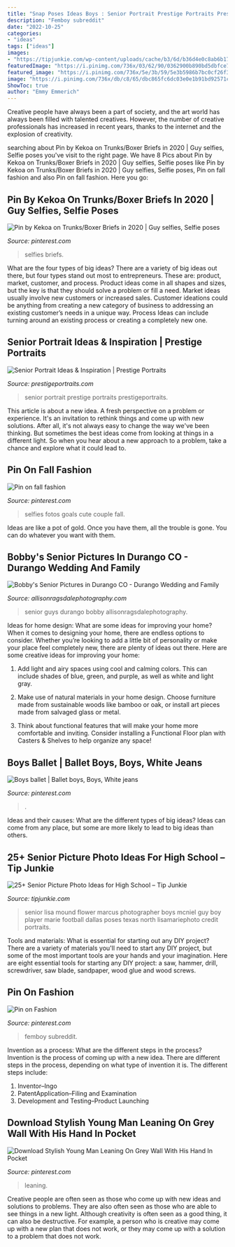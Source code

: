 ```yaml
---
title: "Snap Poses Ideas Boys : Senior Portrait Prestige Portraits Prestigeportraits"
description: "Femboy subreddit"
date: "2022-10-25"
categories:
- "ideas"
tags: ["ideas"]
images:
- "https://tipjunkie.com/wp-content/uploads/cache/b3/6d/b36d4e0c8ab6b17bc91a30b55c705224.jpg"
featuredImage: "https://i.pinimg.com/736x/03/62/90/0362900b890bd5dbfce7160d6b47020a.jpg"
featured_image: "https://i.pinimg.com/736x/5e/3b/59/5e3b5986b7bc0cf26f398f4a27d96c49.jpg"
image: "https://i.pinimg.com/736x/db/c8/65/dbc865fc6dc03e0e1b91bd92571c46ae.jpg"
ShowToc: true
author: "Emmy Emmerich"
---
```



Creative people have always been a part of society, and the art world has always been filled with talented creatives. However, the number of creative professionals has increased in recent years, thanks to the internet and the explosion of creativity.

	

		
searching about Pin by Kekoa on Trunks/Boxer Briefs in 2020 | Guy selfies, Selfie poses you've visit to the right page. We have 8 Pics about Pin by Kekoa on Trunks/Boxer Briefs in 2020 | Guy selfies, Selfie poses like Pin by Kekoa on Trunks/Boxer Briefs in 2020 | Guy selfies, Selfie poses, Pin on fall fashion and also Pin on fall fashion. Here you go:
		
    
## Pin By Kekoa On Trunks/Boxer Briefs In 2020 | Guy Selfies, Selfie Poses

<img loading=lazy src="https://i.pinimg.com/736x/c6/d5/f9/c6d5f9893abf8e9a1e714e5fb1d2880a.jpg" onerror="this.onerror=null;this.src='https://tse1.mm.bing.net/th?id=OIP.rB2QDHwNo4iTDjBynkjYVgHaJ4&amp;pid=15.1';" alt="Pin by Kekoa on Trunks/Boxer Briefs in 2020 | Guy selfies, Selfie poses">

_Source: pinterest.com_

>selfies briefs. 

	

What are the four types of big ideas?
There are a variety of big ideas out there, but four types stand out most to entrepreneurs. These are: product, market, customer, and process. Product ideas come in all shapes and sizes, but the key is that they should solve a problem or fill a need. Market ideas usually involve new customers or increased sales. Customer ideations could be anything from creating a new category of business to addressing an existing customer’s needs in a unique way. Process Ideas can include turning around an existing process or creating a completely new one.

    
## Senior Portrait Ideas &amp; Inspiration | Prestige Portraits

<img loading=lazy src="https://prestigeportraits.com/wp-content/themes/prestige/assets/build/images/galleries/gallery-2/gallery-image-5.jpg" onerror="this.onerror=null;this.src='https://tse2.mm.bing.net/th?id=OIP.821f5QoOCO9wp97j2fdPIgHaLG&amp;pid=15.1';" alt="Senior Portrait Ideas &amp; Inspiration | Prestige Portraits">

_Source: prestigeportraits.com_

>senior portrait prestige portraits prestigeportraits. 

	

This article is about a new idea. A fresh perspective on a problem or experience. It's an invitation to rethink things and come up with new solutions. After all, it's not always easy to change the way we've been thinking. But sometimes the best ideas come from looking at things in a different light. So when you hear about a new approach to a problem, take a chance and explore what it could lead to.

    
## Pin On Fall Fashion

<img loading=lazy src="https://i.pinimg.com/736x/ba/d0/96/bad09618bdbbb5a82deabd2e90fb37c8--fall-fashion.jpg" onerror="this.onerror=null;this.src='https://tse4.mm.bing.net/th?id=OIP.0qfy6E35DE7TT3HoieuEqwHaNK&amp;pid=15.1';" alt="Pin on fall fashion">

_Source: pinterest.com_

>selfies fotos goals cute couple fall. 

	

Ideas are like a pot of gold. Once you have them, all the trouble is gone. You can do whatever you want with them.

    
## Bobby&#039;s Senior Pictures In Durango CO - Durango Wedding And Family

<img loading=lazy src="https://allisonragsdalephotography.com/wp-content/uploads/2013/11/allisonragsdalephotography-8635.jpg" onerror="this.onerror=null;this.src='https://tse3.mm.bing.net/th?id=OIP.drfe3TmMdbgQNVTxWYe_agHaLI&amp;pid=15.1';" alt="Bobby&#039;s Senior Pictures in Durango CO - Durango Wedding and Family">

_Source: allisonragsdalephotography.com_

>senior guys durango bobby allisonragsdalephotography. 

	

Ideas for home design: What are some ideas for improving your home?
When it comes to designing your home, there are endless options to consider. Whether you’re looking to add a little bit of personality or make your place feel completely new, there are plenty of ideas out there. Here are some creative ideas for improving your home: 
1. Add light and airy spaces using cool and calming colors. This can include shades of blue, green, and purple, as well as white and light gray.

2. Make use of natural materials in your home design. Choose furniture made from sustainable woods like bamboo or oak, or install art pieces made from salvaged glass or metal.

3. Think about functional features that will make your home more comfortable and inviting. Consider installing a Functional Floor plan with Casters & Shelves to help organize any space! 


    
## Boys Ballet | Ballet Boys, Boys, White Jeans

<img loading=lazy src="https://i.pinimg.com/736x/03/62/90/0362900b890bd5dbfce7160d6b47020a.jpg" onerror="this.onerror=null;this.src='https://tse3.mm.bing.net/th?id=OIP.TwKiNNIXfb_dmpGflytibAHaLH&amp;pid=15.1';" alt="Boys ballet | Ballet boys, Boys, White jeans">

_Source: pinterest.com_

>. 

	

Ideas and their causes: What are the different types of big ideas?
Ideas can come from any place, but some are more likely to lead to big ideas than others.

    
## 25+ Senior Picture Photo Ideas For High School – Tip Junkie

<img loading=lazy src="https://tipjunkie.com/wp-content/uploads/cache/b3/6d/b36d4e0c8ab6b17bc91a30b55c705224.jpg" onerror="this.onerror=null;this.src='https://tse2.mm.bing.net/th?id=OIP.OwgSj8xhe-Cf9ThtI3acowHaLH&amp;pid=15.1';" alt="25+ Senior Picture Photo Ideas for High School – Tip Junkie">

_Source: tipjunkie.com_

>senior lisa mound flower marcus photographer boys mcniel guy boy player marie football dallas poses texas north lisamariephoto credit portraits. 

	

Tools and materials: What is essential for starting out any DIY project?
There are a variety of materials you'll need to start any DIY project, but some of the most important tools are your hands and your imagination. Here are eight essential tools for starting any DIY project: a saw, hammer, drill, screwdriver, saw blade, sandpaper, wood glue and wood screws.

    
## Pin On Fashion

<img loading=lazy src="https://i.pinimg.com/736x/5e/3b/59/5e3b5986b7bc0cf26f398f4a27d96c49.jpg" onerror="this.onerror=null;this.src='https://tse3.mm.bing.net/th?id=OIP._cY37apjOJGwLoZoYrtdAgAAAA&amp;pid=15.1';" alt="Pin on Fashion">

_Source: pinterest.com_

>femboy subreddit. 

	

Invention as a process: What are the different steps in the process?
Invention is the process of coming up with a new idea. There are different steps in the process, depending on what type of invention it is. The different steps include: 
1. Inventor–Ingo 
2. PatentApplication–Filing and Examination 
3. Development and Testing–Product Launching 

    
## Download Stylish Young Man Leaning On Grey Wall With His Hand In Pocket

<img loading=lazy src="https://i.pinimg.com/736x/db/c8/65/dbc865fc6dc03e0e1b91bd92571c46ae.jpg" onerror="this.onerror=null;this.src='https://tse3.mm.bing.net/th?id=OIP.zu1I1s_wrKQhclsuYjveiwAAAA&amp;pid=15.1';" alt="Download Stylish Young Man Leaning On Grey Wall With His Hand In Pocket">

_Source: pinterest.com_

>leaning. 

	

Creative people are often seen as those who come up with new ideas and solutions to problems. They are also often seen as those who are able to see things in a new light. Although creativity is often seen as a good thing, it can also be destructive. For example, a person who is creative may come up with a new plan that does not work, or they may come up with a solution to a problem that does not work.

